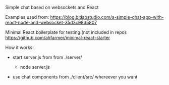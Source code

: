 Simple chat based on websockets and React

Examples used from:
https://blog.bitlabstudio.com/a-simple-chat-app-with-react-node-and-websocket-35d3c9835807

Minimal React boilerplate for testing (not included in repo):
https://github.com/ahfarmer/minimal-react-starter


How it works:
  - start server.js from from ./server/
    - node server.js
  
  - use chat components from ./client/src/ whereever you want